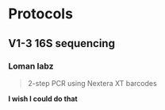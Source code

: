 # Protocols

## V1-3 16S sequencing

### Loman labz

> 2-step PCR using Nextera XT barcodes

**I wish I could do that**
